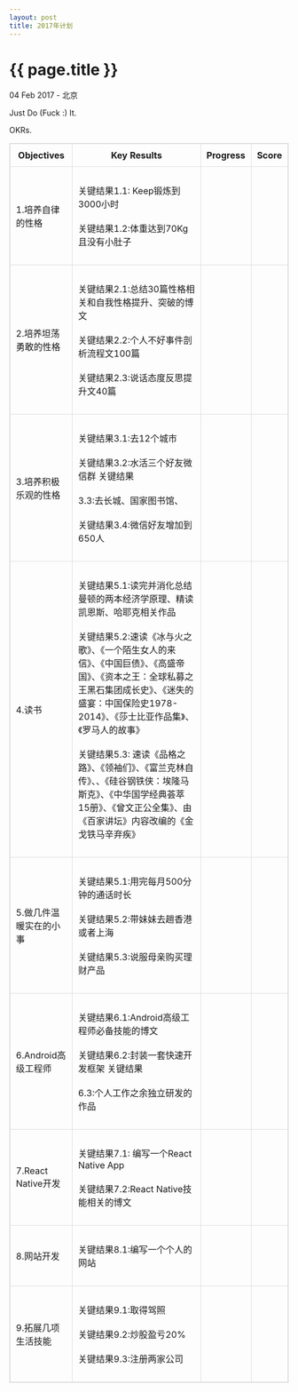 ```yaml
---
layout: post
title: 2017年计划
---
```


{{ page.title }}
================

<p class="meta">04 Feb 2017 - 北京</p>

Just Do (Fuck :) It.

OKRs.
<style>
	table {
    	width: 100%; /*表格宽度*/
    	max-width: 65em; /*表格最大宽度，避免表格过宽*/
    	border: 1px solid #dedede; /*表格外边框设置*/
    	margin: 15px auto; /*外边距*/
    	border-collapse: collapse; /*使用单一线条的边框*/
    	empty-cells: show; /*单元格无内容依旧绘制边框*/
	}
	table th {
    	font-weight: bold; /*加粗*/
    	text-align: center !important; /*内容居中，加上 !important 避免被 Markdown 样式覆盖*/
    	white-space: nowrap; /*表头内容强制在一行显示*/
    	padding: 10px 10px; /*内边距*/
    	height: 35px; /*统一每一行的默认高度*/
  		border: 1px solid #dedede; /*内部边框样式*/
	}
	table td {
  		height: 35px; /*统一每一行的默认高度*/
  		border: 1px solid #dedede; /*内部边框样式*/
  		padding: 10px 10px; /*内边距*/
	}
</style>

| Objectives | Key Results | Progress | Score |
| ------| ------ | ------ | ------ |
| 1.培养自律的性格 | <br>关键结果1.1: Keep锻炼到3000小时<br><br> 关键结果1.2:体重达到70Kg且没有小肚子<br><br> |  |  |
| 2.培养坦荡勇敢的性格 | <br>关键结果2.1:总结30篇性格相关和自我性格提升、突破的博文<br><br> 关键结果2.2:个人不好事件剖析流程文100篇<br><br> 关键结果2.3:说话态度反思提升文40篇<br><br>|  |  |
| 3.培养积极乐观的性格 | <br>关键结果3.1:去12个城市<br><br> 关键结果3.2:水活三个好友微信群 关键结果<br><br>3.3:去长城、国家图书馆、<br><br> 关键结果3.4:微信好友增加到650人 <br><br>|  |  |
| 4.读书 | <br>关键结果5.1:读完并消化总结曼顿的两本经济学原理、精读凯恩斯、哈耶克相关作品<br><br> 关键结果5.2:速读《冰与火之歌》、《一个陌生女人的来信》、《中国巨债》、《高盛帝国》、《资本之王：全球私募之王黑石集团成长史》、《迷失的盛宴：中国保险史1978-2014》、《莎士比亚作品集》、《罗马人的故事》 <br><br>关键结果5.3: 速读《品格之路》、《领袖们》、《富兰克林自传》、、《硅谷钢铁侠：埃隆马斯克》、《中华国学经典荟萃15册》、《曾文正公全集》、由《百家讲坛》内容改编的《金戈铁马辛弃疾》<br><br>|  |  |
| 5.做几件温暖实在的小事 | <br>关键结果5.1:用完每月500分钟的通话时长<br><br> 关键结果5.2:带妹妹去趟香港或者上海<br><br>关键结果5.3:说服母亲购买理财产品<br><br> |  |  |
| 6.Android高级工程师 | <br>关键结果6.1:Android高级工程师必备技能的博文<br><br> 关键结果6.2:封装一套快速开发框架 关键结果<br><br>6.3:个人工作之余独立研发的作品 <br><br>|  |  |
| 7.React Native开发 | <br>关键结果7.1: 编写一个React Native App<br><br> 关键结果7.2:React Native技能相关的博文 <br><br>|  |  |
| 8.网站开发 | <br>关键结果8.1:编写一个个人的网站<br><br> |  |  |
| 9.拓展几项生活技能 | <br>关键结果9.1:取得驾照<br><br> 关键结果9.2:炒股盈亏20% <br><br>关键结果9.3:注册两家公司<br><br> |  |  |